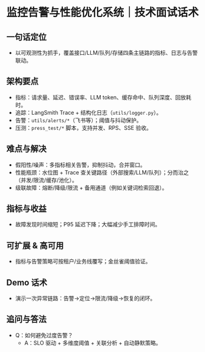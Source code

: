 # 监控告警与性能优化系统｜技术面试话术

## 一句话定位
- 以可观测性为抓手，覆盖接口/LLM/队列/存储四条主链路的指标、日志与告警联动。

## 架构要点
- 指标：请求量、延迟、错误率、LLM token、缓存命中、队列深度、回放耗时。
- 追踪：LangSmith Trace + 结构化日志（`utils/logger.py`）。
- 告警：`utils/alerts/*`（飞书等）；阈值与抖动保护。
- 压测：`press_test/*` 脚本，支持并发、RPS、SSE 验收。

## 难点与解决
- 假阳性/噪声：多指标相关告警，抑制抖动，合并窗口。
- 性能瓶颈：水位图 + Trace 查关键路径（外部搜索/LLM/队列）；分而治之（并发/限流/缓存/池化）。
- 级联故障：熔断/降级/限流 + 备用通道（例如关键词检索回退）。

## 指标与收益
- 故障发现时间缩短；P95 延迟下降；大幅减少手工排障时间。

## 可扩展 & 高可用
- 指标与告警策略可按租户/业务线覆写；金丝雀阈值验证。

## Demo 话术
- 演示一次异常链路：告警→定位→限流/降级→恢复的闭环。

## 追问与答法
- Q：如何避免过度告警？
  - A：SLO 驱动 + 多维度阈值 + 关联分析 + 自动静默策略。
